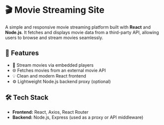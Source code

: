 # 🎬 Movie Streaming Site

A simple and responsive movie streaming platform built with **React** and **Node.js**. It fetches and displays movie data from a third-party API, allowing users to browse and stream movies seamlessly.

## 🚀 Features

- 🎥 Stream movies via embedded players
- 🌐 Fetches movies from an external movie API
- 💡 Clean and modern React frontend
- ⚙️ Lightweight Node.js backend proxy (optional)

## 🛠️ Tech Stack

- **Frontend:** React, Axios, React Router
- **Backend:** Node.js, Express (used as a proxy or API middleware)
